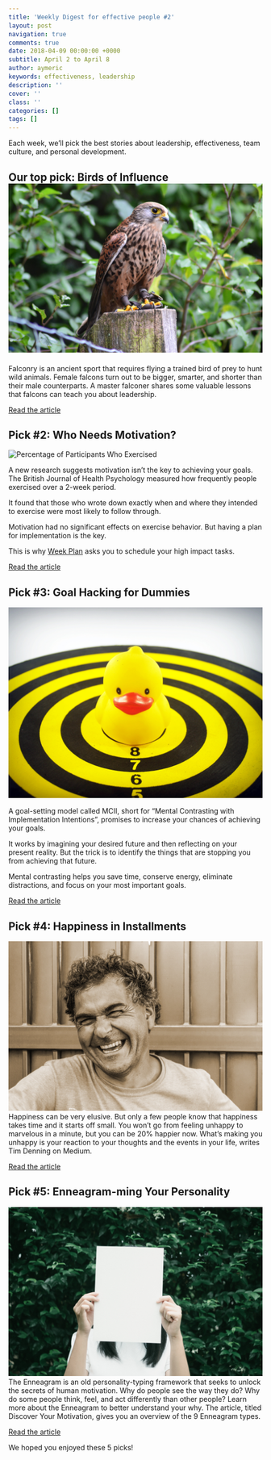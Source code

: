 ```yaml
---
title: 'Weekly Digest for effective people #2'
layout: post
navigation: true
comments: true
date: 2018-04-09 00:00:00 +0000
subtitle: April 2 to April 8
author: aymeric
keywords: effectiveness, leadership
description: ''
cover: ''
class: ''
categories: []
tags: []
---
```

Each week, we’ll pick the best stories about leadership, effectiveness, team culture, and personal development.

## Our top pick: Birds of Influence![White and Brown Eagle · Free Stock Photo](/assets/images/uploads/animal-animal-park-avian-187835.jpg)

Falconry is an ancient sport that requires flying a trained bird of prey to hunt wild animals. Female falcons turn out to be bigger, smarter, and shorter than their male counterparts. A master falconer shares some valuable lessons that falcons can teach you about leadership.

[Read the article](https://www.forbes.com/sites/laurabegleybloom/2018/04/04/6-valuable-leadership-lessons-you-can-learn-from-the-wilderness/#7752c2336f52)

## Pick #2: Who Needs Motivation?

![Percentage of Participants Who Exercised](https://cdn-images-1.medium.com/max/2000/0\*AIeFyrFDR5A1fsR3.jpeg)

A new research suggests motivation isn’t the key to achieving your goals. The British Journal of Health Psychology measured how frequently people exercised over a 2-week period.

It found that those who wrote down exactly when and where they intended to exercise were most likely to follow through.

Motivation had no significant effects on exercise behavior. But having a plan for implementation is the key.

This is why [Week Plan](https://weekplan.net/) asks you to schedule your high impact tasks.

[Read the article](https://medium.com/personal-growth/a-simple-way-to-actually-stick-to-your-goals-and-why-you-dont-need-motivation-to-do-it-a2bbed8d4b8f)

## Pick #3: Goal Hacking for Dummies

![Free stock photo of accomplishment, accuracy, accurate](/assets/images/uploads/accomplishment-accuracy-accurate-226601.jpg)

A goal-setting model called MCII, short for “Mental Contrasting with Implementation Intentions”, promises to increase your chances of achieving your goals.

It works by imagining your desired future and then reflecting on your present reality. But the trick is to identify the things that are stopping you from achieving that future.

Mental contrasting helps you save time,  conserve energy, eliminate distractions, and focus on your most important goals.

[Read the article](https://betterhumans.coach.me/mcii-a-complete-strategy-for-goal-setting-and-goal-striving-10be7f62822c)

## Pick #4: Happiness in Installments

![Men’s Gray Crew Neck Shirt · Free Stock Photo](/assets/images/uploads/adult-facial-hair-fine-looking-160914.jpg)Happiness can be very elusive. But only a few people know that happiness takes time and it starts off small.  You won’t go from feeling unhappy to marvelous in a minute, but you can be 20% happier now. What’s making you unhappy is your reaction to your thoughts and the events in your life, writes Tim Denning on Medium.

[Read the article](https://medium.com/the-mission/how-to-be-20-happier-its-time-to-start-now-537e610aa4f7)

## Pick #5: Enneagram-ming Your Personality

![Free stock photo of blank, female, hands](/assets/images/uploads/blank-female-hands-388898.jpg)The Enneagram is an old personality-typing framework that seeks to unlock the secrets of human motivation. Why do people see the way they do? Why do some people think, feel, and act differently than other people?  Learn more about the Enneagram to better understand your why.  The article, titled Discover Your Motivation, gives you an overview of the 9 Enneagram types.

[Read the article](https://medium.com/@novicks/discover-your-motivation-6e13bd837369)

We hoped you enjoyed these 5 picks!